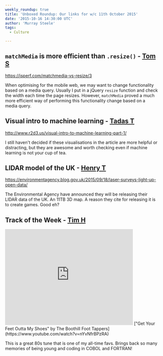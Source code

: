 ```yaml
---
weekly_roundup: true
title: 'Unboxed Roundup: Our links for w/c 11th October 2015'
date: '2015-10-16 14:30:00 UTC'
author: 'Murray Steele'
tags:
  - Culture

---
```


## `matchMedia` is more efficient than `.resize()` - [Tom S](/people/tom-sabin)

https://jsperf.com/matchmedia-vs-resize/3

When optimising for the mobile web, we may want to change functionality based on a media query. Usually I put in a jQuery `resize` function and check the width each time the page resizes. However, `matchMedia` proved a much more efficient way of performing this functionality change based on a media query.

## Visual intro to machine learning - [Tadas T](https://twitter.com/tadas_t)

http://www.r2d3.us/visual-intro-to-machine-learning-part-1/

I still haven't decided if these visualisations in the article are more helpful or distracting, but they are awesome and worth checking even if machine learning is not your cup of tea.

## LIDAR model of the UK - [Henry T](/people/henry-turner)

https://environmentagency.blog.gov.uk/2015/09/18/laser-surveys-light-up-open-data/

The Environmental Agency have announced they will be releasing their LIDAR data of the UK. An 11TB 3D map. A reason they cite for releasing it is to create games. Good eh?

## Track of the Week - [Tim H](/people/tim-higgins)

<iframe width="420" height="315" src="https://www.youtube.com/embed/nYvNfrBPzRA" frameborder="0" allowfullscreen></iframe>
["Get Your Feet Outta My Shoes" by The Boothill Foot Tappers](https://www.youtube.com/watch?v=nYvNfrBPzRA)

This is a great 80s tune that is one of my all-time favs. Brings back so many memories of being young and coding in COBOL and FORTRAN!
